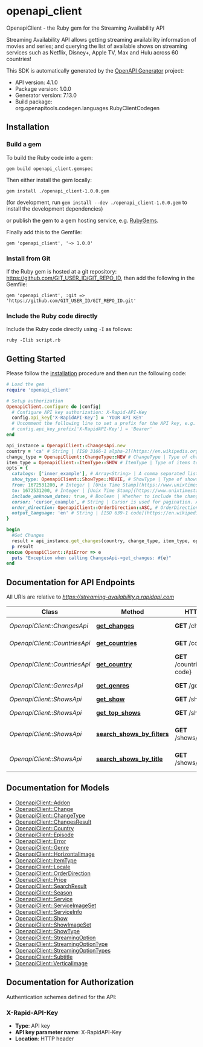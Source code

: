 # openapi_client

OpenapiClient - the Ruby gem for the Streaming Availability API

Streaming Availability API allows getting streaming availability information of movies and series; and querying the list of available shows on streaming services such as Netflix, Disney+, Apple TV, Max and Hulu across 60 countries!

This SDK is automatically generated by the [OpenAPI Generator](https://openapi-generator.tech) project:

- API version: 4.1.0
- Package version: 1.0.0
- Generator version: 7.13.0
- Build package: org.openapitools.codegen.languages.RubyClientCodegen

## Installation

### Build a gem

To build the Ruby code into a gem:

```shell
gem build openapi_client.gemspec
```

Then either install the gem locally:

```shell
gem install ./openapi_client-1.0.0.gem
```

(for development, run `gem install --dev ./openapi_client-1.0.0.gem` to install the development dependencies)

or publish the gem to a gem hosting service, e.g. [RubyGems](https://rubygems.org/).

Finally add this to the Gemfile:

    gem 'openapi_client', '~> 1.0.0'

### Install from Git

If the Ruby gem is hosted at a git repository: https://github.com/GIT_USER_ID/GIT_REPO_ID, then add the following in the Gemfile:

    gem 'openapi_client', :git => 'https://github.com/GIT_USER_ID/GIT_REPO_ID.git'

### Include the Ruby code directly

Include the Ruby code directly using `-I` as follows:

```shell
ruby -Ilib script.rb
```

## Getting Started

Please follow the [installation](#installation) procedure and then run the following code:

```ruby
# Load the gem
require 'openapi_client'

# Setup authorization
OpenapiClient.configure do |config|
  # Configure API key authorization: X-Rapid-API-Key
  config.api_key['X-RapidAPI-Key'] = 'YOUR API KEY'
  # Uncomment the following line to set a prefix for the API key, e.g. 'Bearer' (defaults to nil)
  # config.api_key_prefix['X-RapidAPI-Key'] = 'Bearer'
end

api_instance = OpenapiClient::ChangesApi.new
country = 'ca' # String | [ISO 3166-1 alpha-2](https://en.wikipedia.org/wiki/ISO_3166-1_alpha-2) code of the target country. See /countries endpoint to get the list of supported countries. 
change_type = OpenapiClient::ChangeType::NEW # ChangeType | Type of changes to query.
item_type = OpenapiClient::ItemType::SHOW # ItemType | Type of items to search in. If item_type is show, you can use show_type parameter to only search for movies or series. 
opts = {
  catalogs: ['inner_example'], # Array<String> | A comma separated list of up to 32 catalogs to search in. See /countries endpoint to get the supported services in each country and their ids.  When multiple catalogs are passed as a comma separated list, any show that is in at least one of the catalogs will be included in the result.  If no catalogs are passed, the endpoint will search in all the available catalogs in the country.  Syntax of the catalogs supplied in the list can be as the followings:  - <sevice_id>: Searches in the entire catalog of that service, including (if applicable) rentable, buyable shows or shows available through addons e.g. netflix, prime, apple  - <sevice_id>.<streaming_option_type>: Only returns the shows that are available in that service with the given streaming option type. Valid streaming option types are subscription, free, rent, buy and addon e.g. peacock.free only returns the shows on Peacock that are free to watch, prime.subscription only returns the shows on Prime Video that are available to watch with a Prime subscription. hulu.addon only returns the shows on Hulu that are available via an addon, prime.rent only returns the shows on Prime Video that are rentable.  - <sevice_id>.addon.<addon_id>: Only returns the shows that are available in that service with the given addon. Check /countries endpoint to fetch the available addons for a service in each country. Some sample values are: hulu.addon.hbo, prime.addon.hbomaxus. 
  show_type: OpenapiClient::ShowType::MOVIE, # ShowType | Type of shows to search in. If not supplied, both movies and series will be included in the search results. 
  from: 1672531200, # Integer | [Unix Time Stamp](https://www.unixtimestamp.com/) to only query the changes happened/happening after this date (inclusive). For past changes such as new, removed or updated, the timestamp must be between today and 31 days ago. For future changes such as expiring or upcoming, the timestamp must be between today and 31 days from now in the future.  If not supplied, the default value for past changes is 31 days ago, and for future changes is today. 
  to: 1672531200, # Integer | [Unix Time Stamp](https://www.unixtimestamp.com/) to only query the changes happened/happening before this date (inclusive). For past changes such as new, removed or updated, the timestamp must be between today and 31 days ago. For future changes such as expiring or upcoming, the timestamp must be between today and 31 days from now in the future.  If not supplied, the default value for past changes is today, and for future changes is 31 days from now. 
  include_unknown_dates: true, # Boolean | Whether to include the changes with unknown dates. past changes such as new, removed or updated will always have a timestamp thus this parameter does not affect them. future changes such as expiring or upcoming may not have a timestamp if the exact date is not known (e.g. some services do not explicitly state the exact date of some of the upcoming/expiring shows). If set as true, the changes with unknown dates will be included in the response. If set as false, the changes with unknown dates will be excluded from the response.  When ordering, the changes with unknown dates will be treated as if their timestamp is 0. Thus, they will appear first in the ascending order and last in the descending order. 
  cursor: 'cursor_example', # String | Cursor is used for pagination. After each request, the response includes a hasMore boolean field to tell if there are more results that did not fit into the returned list. If it is set as true, to get the rest of the result set, send a new request (with the same parameters for other fields), and set the cursor parameter as the nextCursor value of the response of the previous request. Do not forget to escape the cursor value before putting it into a query as it might contain characters such as ?and &.  The first request naturally does not require a cursor parameter. 
  order_direction: OpenapiClient::OrderDirection::ASC, # OrderDirection | Determines whether to order the results in ascending or descending order. 
  output_language: 'en' # String | [ISO 639-1 code](https://en.wikipedia.org/wiki/ISO_639-1) of the output language. Determines in which language the output  will be in. 
}

begin
  #Get Changes
  result = api_instance.get_changes(country, change_type, item_type, opts)
  p result
rescue OpenapiClient::ApiError => e
  puts "Exception when calling ChangesApi->get_changes: #{e}"
end

```

## Documentation for API Endpoints

All URIs are relative to *https://streaming-availability.p.rapidapi.com*

Class | Method | HTTP request | Description
------------ | ------------- | ------------- | -------------
*OpenapiClient::ChangesApi* | [**get_changes**](docs/ChangesApi.md#get_changes) | **GET** /changes | Get Changes
*OpenapiClient::CountriesApi* | [**get_countries**](docs/CountriesApi.md#get_countries) | **GET** /countries | Get all Countries
*OpenapiClient::CountriesApi* | [**get_country**](docs/CountriesApi.md#get_country) | **GET** /countries/{country-code} | Get a Country
*OpenapiClient::GenresApi* | [**get_genres**](docs/GenresApi.md#get_genres) | **GET** /genres | Get all Genres
*OpenapiClient::ShowsApi* | [**get_show**](docs/ShowsApi.md#get_show) | **GET** /shows/{id} | Get a Show
*OpenapiClient::ShowsApi* | [**get_top_shows**](docs/ShowsApi.md#get_top_shows) | **GET** /shows/top | Get Top Shows
*OpenapiClient::ShowsApi* | [**search_shows_by_filters**](docs/ShowsApi.md#search_shows_by_filters) | **GET** /shows/search/filters | Search Shows by filters
*OpenapiClient::ShowsApi* | [**search_shows_by_title**](docs/ShowsApi.md#search_shows_by_title) | **GET** /shows/search/title | Search Shows by title


## Documentation for Models

 - [OpenapiClient::Addon](docs/Addon.md)
 - [OpenapiClient::Change](docs/Change.md)
 - [OpenapiClient::ChangeType](docs/ChangeType.md)
 - [OpenapiClient::ChangesResult](docs/ChangesResult.md)
 - [OpenapiClient::Country](docs/Country.md)
 - [OpenapiClient::Episode](docs/Episode.md)
 - [OpenapiClient::Error](docs/Error.md)
 - [OpenapiClient::Genre](docs/Genre.md)
 - [OpenapiClient::HorizontalImage](docs/HorizontalImage.md)
 - [OpenapiClient::ItemType](docs/ItemType.md)
 - [OpenapiClient::Locale](docs/Locale.md)
 - [OpenapiClient::OrderDirection](docs/OrderDirection.md)
 - [OpenapiClient::Price](docs/Price.md)
 - [OpenapiClient::SearchResult](docs/SearchResult.md)
 - [OpenapiClient::Season](docs/Season.md)
 - [OpenapiClient::Service](docs/Service.md)
 - [OpenapiClient::ServiceImageSet](docs/ServiceImageSet.md)
 - [OpenapiClient::ServiceInfo](docs/ServiceInfo.md)
 - [OpenapiClient::Show](docs/Show.md)
 - [OpenapiClient::ShowImageSet](docs/ShowImageSet.md)
 - [OpenapiClient::ShowType](docs/ShowType.md)
 - [OpenapiClient::StreamingOption](docs/StreamingOption.md)
 - [OpenapiClient::StreamingOptionType](docs/StreamingOptionType.md)
 - [OpenapiClient::StreamingOptionTypes](docs/StreamingOptionTypes.md)
 - [OpenapiClient::Subtitle](docs/Subtitle.md)
 - [OpenapiClient::VerticalImage](docs/VerticalImage.md)


## Documentation for Authorization


Authentication schemes defined for the API:
### X-Rapid-API-Key


- **Type**: API key
- **API key parameter name**: X-RapidAPI-Key
- **Location**: HTTP header

